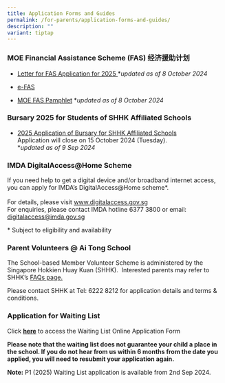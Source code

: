 ```yaml
---
title: Application Forms and Guides
permalink: /for-parents/application-forms-and-guides/
description: ""
variant: tiptap
---
```

<h3>MOE Financial Assistance Scheme (FAS)&nbsp;经济援助计划</h3>
<ul data-tight="true" class="tight">
<li>
<p><a href="/files/Letter_for_FAS_Application_for_2025.pdf" rel="noopener nofollow" target="_blank">Letter for FAS Application for 2025 </a>*<em>updated as of 8 October 2024</em>
</p>
</li>
<li>
<p><a href="https://go.gov.sg/moe-efas" rel="noopener noreferrer nofollow" target="_blank">e-FAS</a>
</p>
</li>
<li>
<p><a href="/files/Document_4a_MOE_FAS_pamphlet__EL_.pdf" rel="noopener noreferrer nofollow" target="_blank">MOE FAS Pamphlet</a> *<em>updated as of 8 October 2024</em>
</p>
</li>
</ul>
<h3>Bursary 2025 for Students of SHHK Affiliated Schools</h3>
<ul data-tight="true" class="tight">
<li>
<p><a href="/files/2025_Application_of_Bursary_for_SHHK_Affiliated_Schools.pdf" rel="noopener nofollow" target="_blank">2025 Application of Bursary for SHHK Affiliated Schools</a>
<br>Application will close on 15 October 2024 (Tuesday).
<br>*<em>updated as of 9 Sep 2024</em>
</p>
</li>
</ul>
<h3>IMDA DigitalAccess@Home Scheme</h3>
<p>If you need help to get a digital device and/or broadband internet access,
you can apply for IMDA’s DigitalAccess@Home scheme*.
<br>
<br>For details, please visit <a href="https://eservice.imda.gov.sg/das/homepage" rel="noopener noreferrer nofollow" target="_blank">www.digitalaccess.gov.sg</a> 
<br>For enquiries, please contact IMDA hotline 6377 3800 or email: <a href="mailto:digitalaccess@imda.gov.sg" rel="noopener noreferrer nofollow" target="_blank">digitalaccess@imda.gov.sg</a>
</p>
<p>* Subject to eligibility and availability</p>
<h3>Parent Volunteers @ Ai Tong School</h3>
<p>The School-based Member Volunteer Scheme is administered by the Singapore
Hokkien Huay Kuan (SHHK).&nbsp; Interested parents may refer to SHHK’s
<a href="https://www.shhk.com.sg/faqs/" rel="noopener noreferrer nofollow" target="_blank">FAQs page.</a>
</p>
<p>Please contact SHHK at Tel: 6222 8212 for application details and terms
&amp; conditions.</p>
<h3>Application for Waiting List</h3>
<p>Click&nbsp;<strong><a href="https://go.gov.sg/ats-waiting-list-form" rel="noopener noreferrer nofollow" target="_blank">here</a></strong>&nbsp;to
access the Waiting List Online Application Form</p>
<p><strong>Please note that the waiting list does not guarantee your child a place in the school. If you do not hear from us within 6 months from the date you applied, you will need to resubmit your application again.</strong>&nbsp;</p>
<p><strong>Note:</strong>&nbsp;P1 (2025) Waiting List application is available
from 2nd Sep 2024.</p>
<p></p>
<p></p>
<p></p>
<p></p>